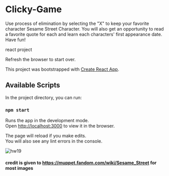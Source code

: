 # Clicky-Game

Use process of elimination by selecting the "X" to keep your favorite character Sesame Street Character. You will also get an opportunity to read a favorite quote for each and learn each characters' first appearance date. Have fun!

react project


Refresh the browser to start over.

This project was bootstrapped with [Create React App](https://github.com/facebook/create-react-app).

## Available Scripts

In the project directory, you can run:

### `npm start`

Runs the app in the development mode.<br>
Open [http://localhost:3000](http://localhost:3000) to view it in the browser.

The page will reload if you make edits.<br>
You will also see any lint errors in the console.

![hw19](https://user-images.githubusercontent.com/36216630/56876156-030ed900-6a0b-11e9-9501-f9fd93f12f59.JPG)



#### credit is given to https://muppet.fandom.com/wiki/Sesame_Street for most images

